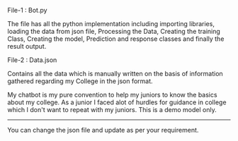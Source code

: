 File-1 : Bot.py 

The file has all the python implementation including importing libraries, loading the data from json file, 
Processing the Data, Creating the training Class, Creating the model, Prediction and response classes and finally the result output.

File-2 : Data.json

Contains all the data which is manually written on the basis of information gathered regarding my College in the json format.

My chatbot is my pure convention to help my juniors to know the basics about my college. 
As a junior I faced alot of hurdles for guidance in college which I don't want to repeat with my juniors. 
This is a demo model only.

***
You can change the json file and update as per your requirement. 

